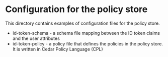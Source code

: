 
# Configuration for the policy store
This directory contains examples of configuration files for the policy store.
* id-token-schema - a schema file mapping between the ID token claims and the user attributes
* id-token-policy - a policy file that defines the policies in the policy store. It is written in Cedar Policy Language (CPL)